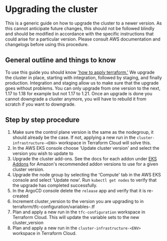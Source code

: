 # Upgrading the cluster

This is a generic guide on how to upgrade the cluster to a newer version.
As this cannot anticipate future changes, this should not be followed blindly and should be modified in accordance with the specific instructions that could arise for a particular version. Please consult AWS documentation and changelogs before using this procedure.

## General outline and things to know

To use this guide you should know ['how to apply terraform.'](../terraform/docs/applying-terraform.md)
We upgrade the cluster in place, starting with integration, followed by staging, and finally production. Integration and staging allow us to make sure that the upgrade goes without problems.
You can only upgrade from one version to the next, 1.17 to 1.18 for example but not 1.17 to 1.21.
Once an upgrade is done you cannot downgrade a cluster anymore, you will have to rebuild it from scratch if you want to downgrade.

## Step by step procedure

1. Make sure the control plane version is the same as the nodegroup, it should already be the case. If not, applying a new run in the  `cluster-infrastructure-<ENV>` workspace in Terraform Cloud will solve this.
2. In the AWS EKS console choose 'Update cluster version' and select the version you wish to update to
3. Upgrade the cluster add-ons. See the docs for each addon under [EKS Addons](https://docs.aws.amazon.com/eks/latest/userguide/eks-add-ons.html) for Amazon's recommended addon versions to use for a given cluster version.
4. Upgrade the node group by selecting the 'Compute' tab in the AWS EKS console and select 'Update now'. Run `kubectl get nodes` to verify that the upgrade has completed successfully.
5. In the ArgoCD console delete the `release` app and verify that it is re-created
6. Increment cluster_version to the version you are upgrading to in terraform/tfc-configuration/variables-<ENV>.tf 
7. Plan and apply a new run in the `tfc-configuration` workspace in Terraform Cloud. This will update the variable sets to the new cluster_version 
8. Plan and apply a new run in the `cluster-infrastructure-<ENV>` workspace in Terraform Cloud.
